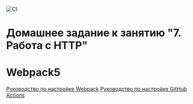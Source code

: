 ![CI](https://github.com/sdw200t/http_dz/actions/workflows/web.yml/badge.svg)

# Домашнее задание к занятию "7. Работа с HTTP"


# Webpack5

[Руководство по настройке Webpack](https://webpack.js.org/guides/)
[Руководство по настройке GitHub Actions](https://docs.github.com/en/actions/quickstart)
